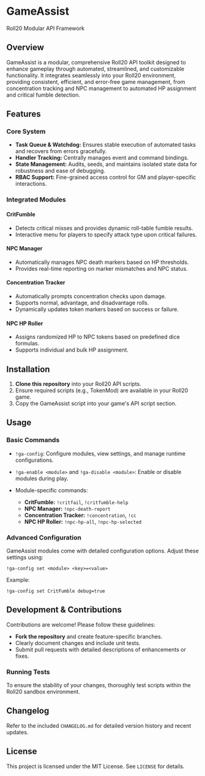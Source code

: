 # GameAssist
Roll20 Modular API Framework

## Overview

GameAssist is a modular, comprehensive Roll20 API toolkit designed to enhance gameplay through automated, streamlined, and customizable functionality. It integrates seamlessly into your Roll20 environment, providing consistent, efficient, and error-free game management, from concentration tracking and NPC management to automated HP assignment and critical fumble detection.

## Features

### Core System

* **Task Queue & Watchdog:** Ensures stable execution of automated tasks and recovers from errors gracefully.
* **Handler Tracking:** Centrally manages event and command bindings.
* **State Management:** Audits, seeds, and maintains isolated state data for robustness and ease of debugging.
* **RBAC Support:** Fine-grained access control for GM and player-specific interactions.

### Integrated Modules

#### CritFumble

* Detects critical misses and provides dynamic roll-table fumble results.
* Interactive menu for players to specify attack type upon critical failures.

#### NPC Manager

* Automatically manages NPC death markers based on HP thresholds.
* Provides real-time reporting on marker mismatches and NPC status.

#### Concentration Tracker

* Automatically prompts concentration checks upon damage.
* Supports normal, advantage, and disadvantage rolls.
* Dynamically updates token markers based on success or failure.

#### NPC HP Roller

* Assigns randomized HP to NPC tokens based on predefined dice formulas.
* Supports individual and bulk HP assignment.

## Installation

1. **Clone this repository** into your Roll20 API scripts.
2. Ensure required scripts (e.g., TokenMod) are available in your Roll20 game.
3. Copy the GameAssist script into your game's API script section.

## Usage

### Basic Commands

* `!ga-config`: Configure modules, view settings, and manage runtime configurations.
* `!ga-enable <module>` and `!ga-disable <module>`: Enable or disable modules during play.
* Module-specific commands:

  * **CritFumble:** `!critfail`, `!critfumble-help`
  * **NPC Manager:** `!npc-death-report`
  * **Concentration Tracker:** `!concentration`, `!cc`
  * **NPC HP Roller:** `!npc-hp-all`, `!npc-hp-selected`

### Advanced Configuration

GameAssist modules come with detailed configuration options. Adjust these settings using:

```
!ga-config set <module> <key>=<value>
```

Example:

```
!ga-config set CritFumble debug=true
```

## Development & Contributions

Contributions are welcome! Please follow these guidelines:

* **Fork the repository** and create feature-specific branches.
* Clearly document changes and include unit tests.
* Submit pull requests with detailed descriptions of enhancements or fixes.

### Running Tests

To ensure the stability of your changes, thoroughly test scripts within the Roll20 sandbox environment.

## Changelog

Refer to the included `CHANGELOG.md` for detailed version history and recent updates.

## License

This project is licensed under the MIT License. See `LICENSE` for details.

